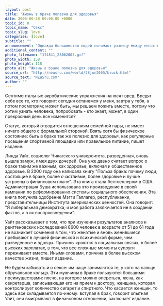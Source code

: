 ```yaml
---
layout: post
title: "Жизнь в браке полезна для здоровья"
date: 2005-06-28 00:00:00 +0000
topic_id: 8
topic_name: "Секс"
topic_slug: love
categories: [love]
subtitle: ""
announcement: "Однажды большинство людей понимают разницу между непостоянными отношениями и возможной совместной жизнью, обычным браком. Потому что брак полезен для здоровья: он улучшает артериальное давление, сокращает риск депрессий и естественно продлевает жизнь. Особенно он полезен мужчинам: если уровень смертности у незамужних женщин на 50% выше, чем у женщин, состоящих в браке, то у холостяков этот показатель равен 250%. Холостякам, а также разведенным или вдовцам отказ от вступления в брак вреден, он усиливает стрессы и опасность возникновения хронических заболеваний, считает La Repubblica (перевод на сайте Inopressa.ru)."
additional_content: ""
photo_filename: "174841_28062005.gif"
photo_width: 158
photo_height: 118
photo_alt: "Жизнь в браке полезна для здоровья"
source_url: "http://newsru.com/world/28jun2005/bruck.html"
source_text: "NEWSru.com"
author: ""
---
```

Сентиментальные акробатические упражнения наносят вред. Вредят себе все те, кто говорит: сегодня останемся у меня, завтра у тебя, а потом посмотрим; может быть, мы решаем пожить вместе, потому что хотим узнать человека, попробовать - кто знает, может, в один прекрасный день все изменится?

Статус, который отводится отношениям семейной пары, не имеет ничего общего с формальной стороной. Взять хотя бы физическое состояние: быть в браке так же полезно для здоровья, как регулярные посещения спортивной площадки или правильное питание, пишет издание.

Линда Уайт, социолог Чикагского университета, разведенная, вновь вышла замуж, имея двух дочерей. Она уже давно считает вопрос о браке таким же важным, как здоровье, включая и общественное здоровье. В 2000 году она написала книгу "Польза брака: почему люди, состоящие в браке, более счастливые, более здоровые и лучше устроены в финансовом плане". Эта книга стала бестселлером в США. Администрация Буша использовала это произведение в своей кампании по реформированию системы социального обеспечения. Эта книга получила одобрение Мэгги Галлагер, республиканки, представительницы Института американских ценностей. Она говорит: "Я либеральная демократка, и моя работа заключается не в создании фактов, а в их воспроизведении".

Уайт рассказывает о том, что при изучении результатов анализов и рентгеновских исследований 8600 человек в возрасте от 51 до 61 года не возникает сомнения в том, что женатые и вновь женившиеся пребывают в лучшей физической и психической форме, чем разведенные и вдовцы. Причины кроются в социальных связях, в более высоких зарплатах, в том, что все сложные моменты супруги переживают вместе. Иными словами, причина в более высоком качестве жизни, пишет издание.

Не будем забывать и о сексе: им чаще занимаются те, у кого на пальце обручальное кольцо. Эти мужчины в браке пользуются большими преимуществами: плечо, на которое можно опереться, жена, как секретарша, записывающая его на прием к доктору, женщина, которая контролирует количество сигарет и спиртного. Что касается женщин, то здесь все складывается по-иному: вступая в брак, говорит опытная Уайт, они выигрывают в финансовом отношении, заключает издание.
